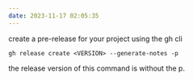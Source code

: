```yaml
---
date: 2023-11-17 02:05:35
---
```


create a pre-release for your project using the gh cli

`gh release create <VERSION> --generate-notes -p`

the release version of this command is without the p.
